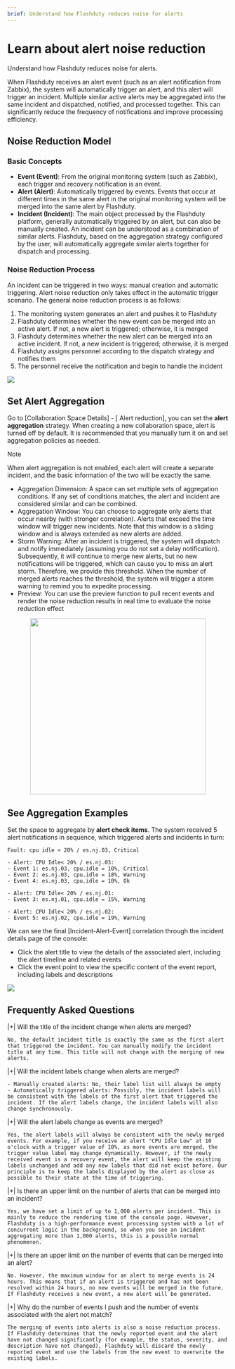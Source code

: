 ```yaml
---
brief: Understand how Flashduty reduces noise for alerts
---
```


# Learn about alert noise reduction

Understand how Flashduty reduces noise for alerts.

When Flashduty receives an alert event (such as an alert notification from Zabbix), the system will automatically trigger an alert, and this alert will trigger an incident. Multiple similar active alerts may be aggregated into the same incident and dispatched, notified, and processed together. This can significantly reduce the frequency of notifications and improve processing efficiency.

## Noise Reduction Model

### Basic Concepts

- **Event (Event)**: From the original monitoring system (such as Zabbix), each trigger and recovery notification is an event.
- **Alert (Alert)**: Automatically triggered by events. Events that occur at different times in the same alert in the original monitoring system will be merged into the same alert by Flashduty.
- **Incident (Incident)**: The main object processed by the Flashduty platform, generally automatically triggered by an alert, but can also be manually created. An incident can be understood as a combination of similar alerts. Flashduty, based on the aggregation strategy configured by the user, will automatically aggregate similar alerts together for dispatch and processing.

### Noise Reduction Process

An incident can be triggered in two ways: manual creation and automatic triggering. Alert noise reduction only takes effect in the automatic trigger scenario. The general noise reduction process is as follows:

1. The monitoring system generates an alert and pushes it to Flashduty
2. Flashduty determines whether the new event can be merged into an active alert. If not, a new alert is triggered; otherwise, it is merged
3. Flashduty determines whether the new alert can be merged into an active incident. If not, a new incident is triggered; otherwise, it is merged
4. Flashduty assigns personnel according to the dispatch strategy and notifies them
5. The personnel receive the notification and begin to handle the incident

![](https://fcimg.i18n.site/zh/flashduty/alter/what_is_noise_reduction/1.avif)

## Set Alert Aggregation

Go to [Collaboration Space Details] - [ Alert reduction], you can set the **alert aggregation** strategy. When creating a new collaboration space, alert is turned off by default. It is recommended that you manually turn it on and set aggregation policies as needed.

> [!NOTE]
> When alert aggregation is not enabled, each alert will create a separate incident, and the basic information of the two will be exactly the same.

- Aggregation Dimension: A space can set multiple sets of aggregation conditions. If any set of conditions matches, the alert and incident are considered similar and can be combined.
- Aggregation Window: You can choose to aggregate only alerts that occur nearby (with stronger correlation). Alerts that exceed the time window will trigger new incidents. Note that this window is a sliding window and is always extended as new alerts are added.
- Storm Warning: After an incident is triggered, the system will dispatch and notify immediately (assuming you do not set a delay notification). Subsequently, it will continue to merge new alerts, but no new notifications will be triggered, which can cause you to miss an alert storm. Therefore, we provide this threshold. When the number of merged alerts reaches the threshold, the system will trigger a storm warning to remind you to expedite processing.
- Preview: You can use the preview function to pull recent events and render the noise reduction results in real time to evaluate the noise reduction effect

<img src="https://fcimg.i18n.site/zh/flashduty/alter/what_is_noise_reduction/2.avif" style="display: block; margin: 0 auto;" height="400">

## See Aggregation Examples

Set the space to aggregate by **alert check items**. The system received 5 alert notifications in sequence, which triggered alerts and incidents in turn:

```i18n
Fault: cpu idle < 20% / es.nj.03, Critical

- Alert: CPU Idle< 20% / es.nj.03:
- Event 1: es.nj.03, cpu.idle = 10%, Critical
- Event 2: es.nj.03, cpu.idle = 18%, Warning
- Event 4: es.nj.03, cpu.idle = 10%, Ok

- Alert: CPU Idle< 20% / es.nj.01:
- Event 3: es.nj.01, cpu.idle = 15%, Warning

- Alert: CPU Idle< 20% / es.nj.02:
- Event 5: es.nj.02, cpu.idle = 19%, Warning
```

We can see the final [Incident-Alert-Event] correlation through the incident details page of the console:
- Click the alert title to view the details of the associated alert, including the alert timeline and related events
- Click the event point to view the specific content of the event report, including labels and descriptions

![](https://fcimg.i18n.site/zh/flashduty/alter/what_is_noise_reduction/3.avif)

## Frequently Asked Questions

|+| Will the title of the incident change when alerts are merged?

    No, the default incident title is exactly the same as the first alert that triggered the incident. You can manually modify the incident title at any time. This title will not change with the merging of new alerts.

|+| Will the incident labels change when alerts are merged?

    - Manually created alerts: No, their label list will always be empty
    - Automatically triggered alerts: Possibly, the incident labels will be consistent with the labels of the first alert that triggered the incident. If the alert labels change, the incident labels will also change synchronously.

|+| Will the alert labels change as events are merged?

    Yes, the alert labels will always be consistent with the newly merged events. For example, if you receive an alert "CPU Idle Low" at 10 o'clock with a trigger value of 10%, as more events are merged, the trigger value label may change dynamically. However, if the newly received event is a recovery event, the alert will keep the existing labels unchanged and add any new labels that did not exist before. Our principle is to keep the labels displayed by the alert as close as possible to their state at the time of triggering.

|+| Is there an upper limit on the number of alerts that can be merged into an incident?

    Yes, we have set a limit of up to 1,000 alerts per incident. This is mainly to reduce the rendering time of the console page. However, Flashduty is a high-performance event processing system with a lot of concurrent logic in the background, so when you see an incident aggregating more than 1,000 alerts, this is a possible normal phenomenon.

|+| Is there an upper limit on the number of events that can be merged into an alert?

    No. However, the maximum window for an alert to merge events is 24 hours. This means that if an alert is triggered and has not been resolved within 24 hours, no new events will be merged in the future. If Flashduty receives a new event, a new alert will be generated.

|+| Why do the number of events I push and the number of events associated with the alert not match?

    The merging of events into alerts is also a noise reduction process. If Flashduty determines that the newly reported event and the alert have not changed significantly (for example, the status, severity, and description have not changed), Flashduty will discard the newly reported event and use the labels from the new event to overwrite the existing labels.